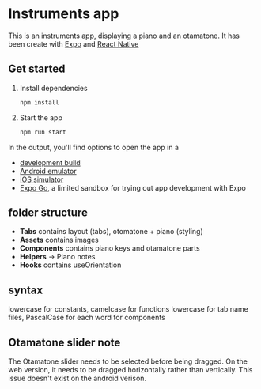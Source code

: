 # Instruments app
This is an instruments app, displaying a piano and an otamatone. It has been create with [Expo](https://expo.dev/) and [React Native](https://reactnative.dev/)

## Get started

1. Install dependencies

   ```bash
   npm install
   ```

2. Start the app

   ```bash
   npm run start
   ```

In the output, you'll find options to open the app in a

- [development build](https://docs.expo.dev/develop/development-builds/introduction/)
- [Android emulator](https://docs.expo.dev/workflow/android-studio-emulator/)
- [iOS simulator](https://docs.expo.dev/workflow/ios-simulator/)
- [Expo Go](https://expo.dev/go), a limited sandbox for trying out app development with Expo

## folder structure
- **Tabs** contains layout (tabs), otomatone + piano (styling) 
- **Assets** contains images
- **Components** contains piano keys and otamatone parts
- **Helpers** -> Piano notes
- **Hooks** contains useOrientation

## syntax
lowercase for constants, camelcase for functions
lowercase for tab name files, PascalCase for each word for components


## Otamatone slider note 
The Otamatone slider needs to be selected before being dragged. On the web version, it needs
to be dragged horizontally rather than vertically. This issue doesn't exist on the android verison.

